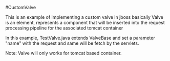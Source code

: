 #CustomValve

This is an example of implementing a custom valve in jboss basically Valve is an element, represents a component that will be inserted into the request processing pipeline for the associated tomcat container

In this example, TestValve.java extends ValveBase and set a parameter "name" with the request and same will be fetch by the servlets. 

Note: Valve will only works for tomcat based container. 


